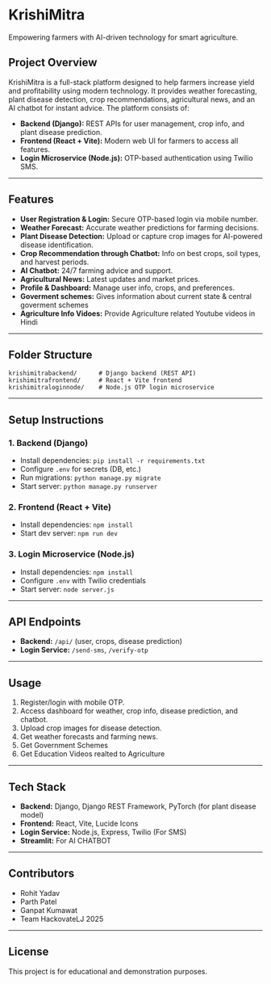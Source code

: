 # KrishiMitra

Empowering farmers with AI-driven technology for smart agriculture.

## Project Overview
KrishiMitra is a full-stack platform designed to help farmers increase yield and profitability using modern technology. It provides weather forecasting, plant disease detection, crop recommendations, agricultural news, and an AI chatbot for instant advice. The platform consists of:
- **Backend (Django):** REST APIs for user management, crop info, and plant disease prediction.
- **Frontend (React + Vite):** Modern web UI for farmers to access all features.
- **Login Microservice (Node.js):** OTP-based authentication using Twilio SMS.

---

## Features
- **User Registration & Login:** Secure OTP-based login via mobile number.
- **Weather Forecast:** Accurate weather predictions for farming decisions.
- **Plant Disease Detection:** Upload or capture crop images for AI-powered disease identification.
- **Crop Recommendation through Chatbot:** Info on best crops, soil types, and harvest periods.
- **AI Chatbot:** 24/7 farming advice and support.
- **Agricultural News:** Latest updates and market prices.
- **Profile & Dashboard:** Manage user info, crops, and preferences.
- **Goverment schemes:** Gives information about current state & central goverment schemes
- **Agriculture Info Vidoes:** Provide Agriculture related Youtube videos in Hindi 


---

## Folder Structure
```
krishimitrabackend/      # Django backend (REST API)
krishimitrafrontend/     # React + Vite frontend
krishimitraloginnode/    # Node.js OTP login microservice
```

---

## Setup Instructions

### 1. Backend (Django)
- Install dependencies: `pip install -r requirements.txt`
- Configure `.env` for secrets (DB, etc.)
- Run migrations: `python manage.py migrate`
- Start server: `python manage.py runserver`

### 2. Frontend (React + Vite)
- Install dependencies: `npm install`
- Start dev server: `npm run dev`

### 3. Login Microservice (Node.js)
- Install dependencies: `npm install`
- Configure `.env` with Twilio credentials
- Start server: `node server.js`

---

## API Endpoints
- **Backend:** `/api/` (user, crops, disease prediction)
- **Login Service:** `/send-sms`, `/verify-otp`

---

## Usage
1. Register/login with mobile OTP.
2. Access dashboard for weather, crop info, disease prediction, and chatbot.
3. Upload crop images for disease detection.
4. Get weather forecasts and farming news.
5. Get Government Schemes 
6. Get Education Videos realted to Agriculture
---

## Tech Stack
- **Backend:** Django, Django REST Framework, PyTorch (for plant disease model)
- **Frontend:** React, Vite, Lucide Icons
- **Login Service:** Node.js, Express, Twilio (For SMS)
- **Streamlit:** For AI CHATBOT


---

## Contributors
- Rohit Yadav
- Parth Patel 
- Ganpat Kumawat
- Team HackovateLJ 2025

---

## License
This project is for educational and demonstration purposes.
